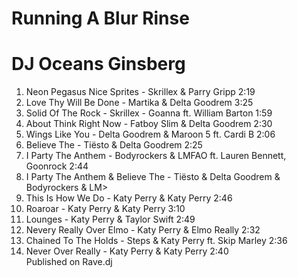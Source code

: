 # Running A Blur Rinse
# DJ Oceans Ginsberg

1. Neon Pegasus Nice Sprites - Skrillex & Parry Gripp 2:19
2. Love Thy Will Be Done - Martika & Delta Goodrem 3:25
3. Solid Of The Rock - Skrillex - Goanna  ft. William Barton 1:59
4. About Think Right Now - Fatboy Slim & Delta Goodrem 2:30
5. Wings Like You - Delta Goodrem & Maroon 5 ft. Cardi B 2:06
6. Believe The - Tiësto & Delta Goodrem 2:25
7. I Party The Anthem - Bodyrockers & LMFAO ft. Lauren Bennett, Goonrock 2:44
8. I Party The Anthem & Believe The - Tiësto & Delta Goodrem & Bodyrockers & LM>
9. This Is How We Do - Katy Perry & Katy Perry 2:46
10. Roaroar - Katy Perry & Katy Perry 3:10
11. Lounges - Katy Perry & Taylor Swift 2:49
12. Nevery Really Over Elmo - Katy Perry & Elmo Really 2:32
13. Chained To The Holds - Steps & Katy Perry ft. Skip Marley 2:36
14. Never Over Really - Katy Perry & Katy Perry 2:40  
Published on Rave.dj
